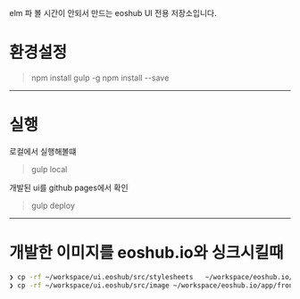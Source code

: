 elm 파 볼 시간이 안되서 만드는 eoshub UI 전용 저장소입니다.

# 환경설정

> npm install gulp -g
> npm install --save

--------------------------------------------------------------------------------

# 실행

로컬에서 실행해볼떄
> gulp local

개발된 ui를 github pages에서 확인
> gulp deploy

--------------------------------------------------------------------------------

# 개발한 이미지를 eoshub.io와 싱크시킬때

``` bash
❯ cp -rf ~/workspace/ui.eoshub/src/stylesheets   ~/workspace/eoshub.io/app/frontend/src/
❯ cp -rf ~/workspace/ui.eoshub/src/image ~/workspace/eoshub.io/app/frontend/src
```

